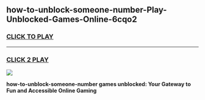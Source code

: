 
## how-to-unblock-someone-number-Play-Unblocked-Games-Online-6cqo2
<h3>
<a href="https://premium76.site?title=how-to-unblock-someone-number&ref=25A">CLICK TO PLAY</a></h3>
<hr>

<h3>
<a href="https://premium76.site?title=how-to-unblock-someone-number&ref=25A">CLICK 2 PLAY</a>
  
</h3>

<a href="https://premium76.site?title=how-to-unblock-someone-number&ref=25A"><img src="https://clearcache.store/games.png"></a>


**how-to-unblock-someone-number games unblocked: Your Gateway to Fun and Accessible Online Gaming**
